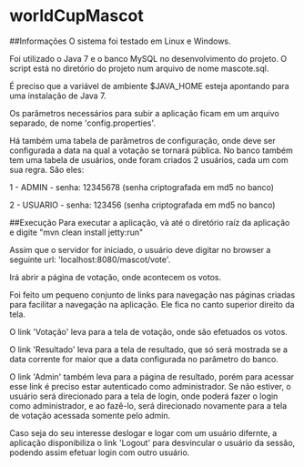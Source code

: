 worldCupMascot
==============
##Informações
O sistema foi testado em Linux e Windows.

Foi utilizado o Java 7 e o banco MySQL no desenvolvimento do projeto.
O script está no diretório do projeto num arquivo de nome mascote.sql.

É preciso que a variável de ambiente $JAVA_HOME esteja apontando para uma instalação de Java 7.

Os parâmetros necessários para subir a aplicação ficam em um arquivo separado, de nome 'config.properties'.

Há também uma tabela de parâmetros de configuração,
onde deve ser configurada a data na qual a votação se tornará pública.
No banco também tem uma tabela de usuários, onde foram criados 2 usuários, cada um com sua regra. São eles:

1 - ADMIN - senha: 12345678 (senha criptografada em md5 no banco)

2 - USUARIO - senha: 123456 (senha criptografada em md5 no banco)


##Execução
Para executar a aplicação, và até o diretório raíz da aplicação e digite "mvn clean install jetty:run"

Assim que o servidor for iniciado, o usuário deve digitar no browser a seguinte url: 'localhost:8080/mascot/vote'.

Irá abrir a página de votação, onde acontecem os votos.

Foi feito um pequeno conjunto de links para navegação nas páginas criadas para facilitar a navegação na aplicação.
Ele fica no canto superior direito da tela.

O link 'Votação' leva para a tela de votação, onde são efetuados os votos.

O link 'Resultado' leva para a tela de resultado,
que só será mostrada se a data corrente for maior que a data configurada no parâmetro do banco.

O link 'Admin' também leva para a página de resultado,
porém para acessar esse link é preciso estar autenticado como administrador.
Se não estiver, o usuário será direcionado para a tela de login, onde poderá fazer o login como administrador,
e ao fazê-lo, será direcionado novamente para a tela de votação acessada somente pelo admin.

Caso seja do seu interesse deslogar e logar com um usuário difernte,
a aplicação disponibiliza o link 'Logout' para desvincular o usuário da sessão,
podendo assim efetuar login com outro usuário.
